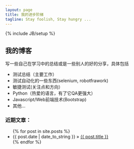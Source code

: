 ```yaml
---
layout: page
title: 我的进步阶梯
tagline: Stay foolish, Stay hungry ...
---
```

{% include JB/setup %}


    
## 我的博客

写一些自己在学习中的总结或是一些别人的好的分享，具体包括

+ 测试总结（主要工作）
+ 测试自动化的一些东西(selenium, robotfrawork)
+ 敏捷测试(关注点和方向）
+ Python（热爱的语言，有了它QA更强大）
+ Javascript/Web前端技术(Bootstrap)
+ 其他... 


### 近期文章：

<ul class="posts">
  {% for post in site.posts %}
    <li><span>{{ post.date | date_to_string }}</span> &raquo; <a href="{{ BASE_PATH }}{{ post.url }}">{{ post.title }}</a></li>
  {% endfor %}
</ul>



